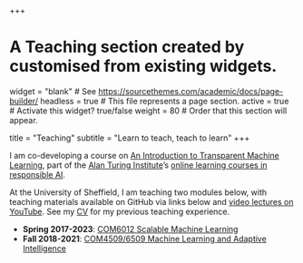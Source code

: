 +++
# A Teaching section created by customised from existing widgets.
widget = "blank"  # See https://sourcethemes.com/academic/docs/page-builder/
headless = true  # This file represents a page section.
active = true  # Activate this widget? true/false
weight = 80  # Order that this section will appear.

title = "Teaching"
subtitle = "Learn to teach, teach to learn"
+++

I am co-developing a course on [An Introduction to Transparent Machine Learning](https://pykale.github.io/transparentML/), part of the [Alan Turing Institute](https://www.turing.ac.uk)’s [online learning courses in responsible AI](https://www.turing.ac.uk/funding-call-online-learning-courses-responsible-ai).

At the University of Sheffield, I am teaching two modules below, with teaching materials available on GitHub via links below and [video lectures on YouTube](https://www.youtube.com/c/HaipingLu/playlists). See my [CV](files/cv.pdf) for my previous teaching experience.

- **Spring 2017-2023**: [COM6012 Scalable Machine Learning](https://github.com/haipinglu/ScalableML)
- **Fall 2018-2021**: [COM4509/6509 Machine Learning and Adaptive Intelligence](https://github.com/maalvarezl/MLAI)
